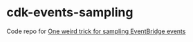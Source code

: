 # cdk-events-sampling

Code repo for [One weird trick for sampling EventBridge events](https://dev.to/aws-builders/one-weird-trick-for-sampling-eventbridge-events-mlp)

